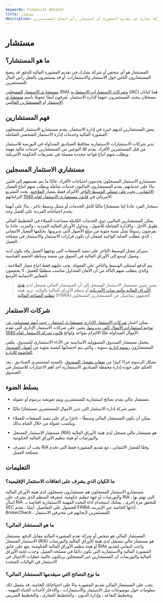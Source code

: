 ```yaml
---
keywords: Financial Advisor
title: مستشار
description: المستشار هو أي شخص أو شركة تشارك في تقديم المشورة أو استثمار رأس المال للمستثمرين.
---
```


# مستشار
## ما هو المستشار؟

المستشار هو أي شخص أو شركة تشارك في تقديم المشورة المالية للدفع. قد ينصح المستشارون الناس حول الاستثمار والاستثمارات. أو قد يستثمرون بالفعل رأس المال للمستثمرين.

[مستشاري الاستثمار](/ria) [المسجلين](/ria) (RIA) [وشركات الاستشارات الاستثمارية](/iar) (IAC) هما كيانان مسجلان يبحث المستثمرون عنهما لإدارة الاستثمار. يُعرفون أيضًا عمومًا باسم [مستشاري الاستثمار](/investmentadvisor) أو [المستشارين الماليين](/financial-advisor).

## فهم المستشارين

بعض المستشارين لديهم خبرة في إدارة الاستثمار. يقدم مستشارو الاستثمار المسجلون المشورة المالية وخدمات إدارة الاستثمار الشخصي الشاملة.

تدير شركات الاستشارات الاستثمارية محافظ الصناديق المتداولة في البورصة للاستثمار من قبل المستثمرين الأفراد. يقدم كلا النوعين من المستشارين خدمات مالية مهمة ويطلب منهم اتباع قواعد محددة مفصلة في تشريعات الحكومة الأمريكية.

## مستشاري الاستثمار المسجلين

مستشارو الاستثمار المسجلون يخدمون احتياجات الأفراد. غالبًا ما يتم تصنيفهم إلى فئتين بناءً على خدماتهم. يقدم المستشارون الماليون خدمات شاملة ويطلب منهم اتباع المعيار [الائتماني . يجب على ممثلي](/fiduciary) [الوسيط-التاجر](/broker-dealer) الالتزام فقط بمعيار [الملاءمة](/suitable). يحدد التشريع الأمريكي في [قانون مستشاري الاستثمار لعام 1940](/investadvact) التزاماتهم.

سيختار الفرد عادةً إما مستشارًا ماليًا كامل الخدمات أو ممثل وسيط-تاجر ، بناءً على أيهما يخدم احتياجاته الفردية على أفضل وجه.

يمكن للمستشارين الماليين ذوي الخدمات الكاملة مساعدة العملاء في التخطيط المالي طويل الأجل ، والإدارة الشاملة للأصول ، وتداول الأوراق المالية الفردية ، والمزيد. عادةً ما يفرضون رسومًا تمثل نسبة مئوية من مبلغ الأصول التي يديرونها. يحكمها المعيار الائتماني ، الذي يتطلب العناية الواجبة لضمان أن تكون قرارات الاستثمار والاستثمار في مصلحة العميل.

سيركز ممثل الوسيط-التاجر على تنفيذ الصفقات التي يوجهها العميل وقد يكون لديه وصول أوسع إلى الأوراق المالية في السوق من منصة وساطة الخصم القياسية.

يتم الدفع لممثلي الوسيط والتاجر على العمولة. يجب عليهم فقط اتباع معيار الملاءمة ، والذي يتطلب منهم التأكد من أن الأمان المتداول مناسب منطقيًا للعميل. لا يخضعون للمعايير الائتمانية الأوسع.

> يشير تعيين مستشار الاستثمار المسجل إلى أن المستشار المالي مسجل لدى [هيئة الأوراق المالية والبورصات الأمريكية](/sec) أو منظم الأوراق المالية بالولاية. تزود هيئة [تنظيم الصناعة المالية](/finra) (FINRA) الجمهور بتفاصيل عن المستشارين المسجلين.

>

## شركات الاستثمار

يمكن اعتبار [شركات الاستثمار الإداري مستشاري استثمار ، حيث أنهم مسؤولون عن توجيه استثمارات الأموال التي يديرونها.](/management-investment-company) يتعين على شركات الاستثمار الإداري التي تقدم الأموال المتداولة علنًا الالتزام بقواعد ولوائح [قانون شركة الاستثمار لعام 1940](/investmentcompanyact).

يتحمل مستشار الصندوق المسؤولية الأساسية عن الأداء الاستثماري للصندوق. يتلقى المستشارون [رسوم إدارية](/managementfee) سنوية ، والتي يتم احتسابها كنسبة مئوية من [أصول الصندوق الخاضعة للإدارة](/aum).

تشكل الرسوم جزءًا كبيرًا من [نفقات تشغيل الصندوق](/operating_expense). بالنسبة لمستثمري الصناديق ، يعد الحكم على جودة إدارة محفظة الصناديق الاستثمارية أحد أهم الاعتبارات للاستثمار في الصندوق.

## يسلط الضوء

- مستشار مالي يقدم نصائح استثمارية للمستثمرين ويتم تعويضه برسوم أو عمولة.

- تعتبر شركة إدارة الاستثمار التي تدير الأموال للمستثمرين مستشارًا ماليًا.

- يمكن أن يكون المستشار المالي وسيطًا - تاجرًا يركز على تنفيذ الصفقات للعملاء ويكسب عمولة من خلال القيام بذلك.

- مستشار الاستثمار المسجل (RIA) هو مستشار مالي مسجل لدى هيئة الأوراق المالية والبورصات أو هيئة تنظيم الأوراق المالية الحكومية.

- يجب أن تتصرف RIA وفقًا للمعيار الائتماني ، مع تقديم المشورة فقط التي تخدم مصلحة العميل.

## التعليمات

### ما الكيان الذي يشرف على اتفاقات الاستثمار الإقليمية؟

مستشارو الاستثمار المسجلون هم مستشارون مسجلون لدى هيئة الأوراق المالية والبورصات أو جهة تنظيم حكومية. لمعرفة المنظم الذي يشرف على RIA التي تهتم بها ، اسأل RIA. للتحقق مرة أخرى ، يمكنك استخدام أداة البحث المهنية الاستثمارية الخاصة بـ SEC للحصول على التفاصيل. أيضًا ، تقدم FINRA أداتها الخاصة عبر الإنترنت ، BrokerCheck ، للمستثمرين لأبحاثهم في محترفي الاستثمار.

### ما هو المستشار المالي؟

المستشار المالي هو شخص أو شركة تقدم المشورة المالية مقابل الدفع. مستشار الاستثمار المسجل (RIA) هو مستشار مالي مسجل لدى هيئة الأوراق المالية والبورصات أو هيئة تنظيم الأوراق المالية الحكومية. يقع على عاتق RIAs واجب ائتماني لتقديم المشورة المالية والاستثمارية التي تكون دائمًا في مصلحة العميل. وجدت لجنة الأوراق المالية والبورصات أن المستشارين غير المسجلين يرتكبون غالبية عمليات الاحتيال في الاستثمار في الولايات المتحدة

### ما نوع النصائح التي سيقدمها المستشار المالي؟

يجب على المستشار المالي تقديم المشورة بناءً على احتياجاتك الخاصة. قد يشمل ذلك معلومات حول موضوعات مثل الاستثمار والاستثمارات ، والادخار لأحداث الحياة المهمة ، وتخطيط التقاعد ، وإدارة الديون ، والتخطيط العقاري ، والتخطيط الضريبي.

